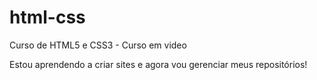 # html-css
 Curso de HTML5 e CSS3 - Curso em video

Estou aprendendo a criar sites e agora vou gerenciar meus repositórios!